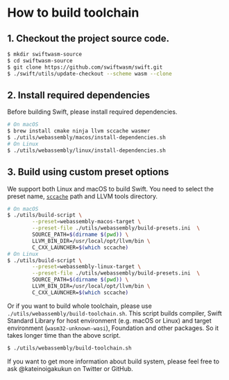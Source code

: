 # How to build toolchain

## 1. Checkout the project source code.

```sh
$ mkdir swiftwasm-source
$ cd swiftwasm-source
$ git clone https://github.com/swiftwasm/swift.git
$ ./swift/utils/update-checkout --scheme wasm --clone
```

## 2. Install required dependencies

Before building Swift, please install required dependencies.

```sh
# On macOS
$ brew install cmake ninja llvm sccache wasmer
$ ./utils/webassembly/macos/install-dependencies.sh
# On Linux
$ ./utils/webassembly/linux/install-dependencies.sh
```

## 3. Build using custom preset options

We support both Linux and macOS to build Swift. You need to select the preset name, [`sccache`](./cache.md) path and LLVM tools directory.


```sh
# On macOS
$ ./utils/build-script \
        --preset=webassembly-macos-target \
        --preset-file ./utils/webassembly/build-presets.ini  \
        SOURCE_PATH=$(dirname $(pwd)) \
        LLVM_BIN_DIR=/usr/local/opt/llvm/bin \
        C_CXX_LAUNCHER=$(which sccache)
# On Linux
$ ./utils/build-script \
        --preset=webassembly-linux-target \
        --preset-file ./utils/webassembly/build-presets.ini  \
        SOURCE_PATH=$(dirname $(pwd)) \
        LLVM_BIN_DIR=/usr/local/opt/llvm/bin \
        C_CXX_LAUNCHER=$(which sccache)
```

Or if you want to build whole toolchain, please use `./utils/webassembly/build-toolchain.sh`. This script builds compiler, Swift Standard Library for host environment (e.g. macOS or Linux) and target environment (`wasm32-unknown-wasi`), Foundation and other packages. So it takes longer time than the above script.

```bash
$ ./utils/webassembly/build-toolchain.sh
```

If you want to get more information about build system, please feel free to ask @kateinoigakukun on Twitter or GitHub.
